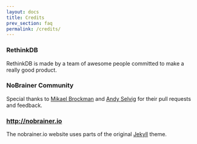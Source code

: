 ```yaml
---
layout: docs
title: Credits
prev_section: faq
permalink: /credits/
---
```


### RethinkDB

RethinkDB is made by a team of awesome people committed to make a really good product.

### NoBrainer Community

Special thanks to
[Mikael Brockman](https://github.com/mbrock) and
[Andy Selvig](https://github.com/ajselvig) for their pull requests and
feedback.

### http://nobrainer.io

The nobrainer.io website uses parts of the original [Jekyll](http://jekyllrb.com) theme.
